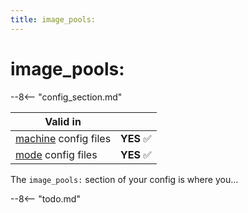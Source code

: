 ```yaml
---
title: image_pools:
---
```


# image_pools:


--8<-- "config_section.md"

| Valid in | |
|-----|:----:|
|[machine](instructions/machine_config.md) config files |**YES** :white_check_mark:|
|[mode](instructions/mode_config.md) config files|**YES** :white_check_mark:|

The `image_pools:` section of your config is where you...

--8<-- "todo.md"
